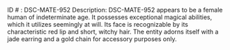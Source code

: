 ID # : DSC-MATE-952
Description: DSC-MATE-952 appears to be a female human of indeterminate age. It possesses exceptional magical abilities, which it utilizes seemingly at will. Its face is recognizable by its characteristic red lip and short, witchy hair. The entity adorns itself with a jade earring and a gold chain for accessory purposes only.